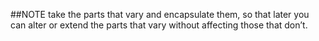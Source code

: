 ##NOTE
  take the parts that vary and encapsulate them, so that later you can alter or extend the parts that vary without affecting those that don’t.
